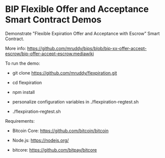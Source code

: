 # BIP Flexible Offer and Acceptance Smart Contract Demos

Demonstrate "Flexible Expiration Offer and Acceptance with Escrow" Smart Contract.

More info: https://github.com/mruddy/bips/blob/bip-xx-offer-accept-escrow/bip-offer-accept-escrow.mediawiki

To run the demo:

- git clone https://github.com/mruddy/flexpiration.git

- cd flexpiration

- npm install

- personalize configuration variables in ./flexpiration-regtest.sh

- ./flexpiration-regtest.sh


Requirements:

- Bitcoin Core: https://github.com/bitcoin/bitcoin

- Node.js: https://nodejs.org/

- bitcore: https://github.com/bitpay/bitcore


